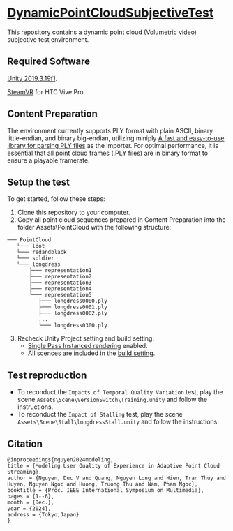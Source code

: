 # [DynamicPointCloudSubjectiveTest](https://github.com/QuangNguyenLong/DynamicPointCloudSubjectiveTest) 
This repository contains a dynamic point cloud (Volumetric video) subjective test environment.

## Required Software

[Unity 2019.3.19f1](https://unity.com/releases/editor/whats-new/2021.3.19).

[SteamVR](https://store.steampowered.com/app/250820/SteamVR/) for HTC Vive Pro.

## Content Preparation


The environment currently supports PLY format with plain ASCII, binary little-endian, and binary big-endian, utilizing miniply [A fast and easy-to-use library for parsing PLY files](https://github.com/vilya/miniply) as the importer. For optimal performance, it is essential that all point cloud frames (.PLY files) are in binary format to ensure a playable framerate.

## Setup the test
To get started, follow these steps:

1. Clone this repository to your computer.
2. Copy all point cloud sequences prepared in Content Preparation into the folder Assets\PointCloud with the following structure:
```
─── PointCloud
   └─── loot
   └─── redandblack
   └─── soldier
   └─── longdress
       ├─── representation1
       ├─── representation2
       ├─── representation3
       ├─── representation4
       └─── representation5
          ├─── longdress0000.ply
          ├─── longdress0001.ply
          ├─── longdress0002.ply
          ...
          └─── longdress0300.ply
```
3. Recheck Unity Project setting and build setting:
    - [Single Pass Instanced rendering](https://docs.unity3d.com/2019.3/Documentation/Manual/SinglePassInstancing.html) enabled.
    - All scences are included in the [build setting](https://docs.unity3d.com/Manual/BuildSettings.html).

## Test reproduction

- To reconduct the `Impacts of Temporal Quality Variation` test, play the scene `Assets\Scene\VersionSwitch\Training.unity` and follow the instructions.
- To reconduct the `Impact of Stalling` test, play the scene `Assets\Scene\Stall\longdressStall.unity` and follow the instructions.

## Citation

```
@inproceedings{nguyen2024modeling,
title = {Modeling User Quality of Experience in Adaptive Point Cloud Streaming},
author = {Nguyen, Duc V and Quang, Nguyen Long and Hien, Tran Thuy and Huyen, Nguyen Ngoc and Huong, Truong Thu and Nam, Pham Ngoc},
booktitle = {Proc. IEEE International Symposium on Multimedia},
pages = {1--6},
month = {Dec.},
year = {2024},
address = {Tokyo,Japan}
}
```


